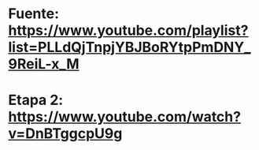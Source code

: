 # Fuente: https://www.youtube.com/playlist?list=PLLdQjTnpjYBJBoRYtpPmDNY_9ReiL-x_M

# Etapa 2: https://www.youtube.com/watch?v=DnBTggcpU9g
